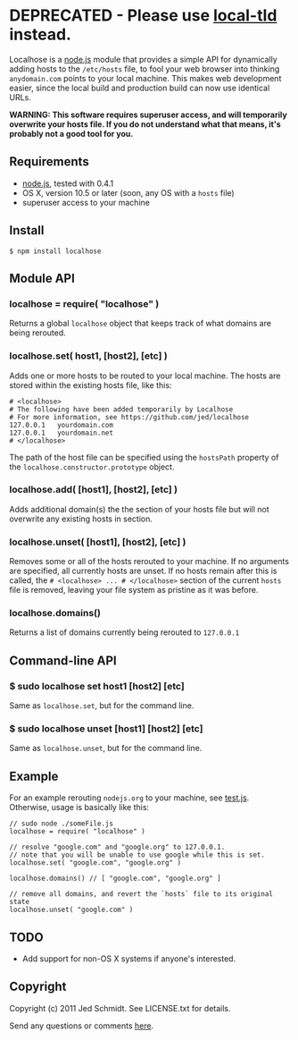 # DEPRECATED - Please use [local-tld](https://github.com/hoodiehq/local-tld) instead.

Localhose is a [node.js](http://nodejs.org/) module that provides a simple API for dynamically adding hosts to the `/etc/hosts` file, to fool your web browser into thinking `anydomain.com` points to your local machine. This makes web development easier, since the local build and production build can now use identical URLs.

**WARNING: This software requires superuser access, and will temporarily overwrite your hosts file. If you do not understand what that means, it's probably not a good tool for you.**

## Requirements

* [node.js](http://nodejs.org/), tested with 0.4.1
* OS X, version 10.5 or later (soon, any OS with a `hosts` file)
* superuser access to your machine

## Install

    $ npm install localhose

## Module API

### localhose = require( "localhose" )

Returns a global `localhose` object that keeps track of what domains are being rerouted.

### localhose.set( host1, [host2], [etc] )

Adds one or more hosts to be routed to your local machine. The hosts are stored within the existing hosts file, like this:

    # <localhose>
    # The following have been added temporarily by Localhose
    # For more information, see https://github.com/jed/localhose
    127.0.0.1	yourdomain.com
    127.0.0.1	yourdomain.net
    # </localhose>

The path of the host file can be specified using the `hostsPath` property of the `localhose.constructor.prototype` object.

### localhose.add( [host1], [host2], [etc] )

Adds additional domain(s) the the <localhose> section of your hosts file but will not overwrite any existing hosts in <localhose> section.

### localhose.unset( [host1], [host2], [etc] )

Removes some or all of the hosts rerouted to your machine. If no arguments are specified, all currently hosts are unset. If no hosts remain after this is called, the `# <localhose> ... # </localhose>` section of the current `hosts` file is removed, leaving your file system as pristine as it was before.

### localhose.domains()

Returns a list of domains currently being rerouted to `127.0.0.1`

## Command-line API

### $ sudo localhose set host1 [host2] [etc]

Same as `localhose.set`, but for the command line.

### $ sudo localhose unset [host1] [host2] [etc]

Same as `localhose.unset`, but for the command line.

## Example

For an example rerouting `nodejs.org` to your machine, see [test.js](/jed/localhose/blob/master/test.js). Otherwise, usage is basically like this:

    // sudo node ./someFile.js
    localhose = require( "localhose" )

    // resolve "google.com" and "google.org" to 127.0.0.1.
    // note that you will be unable to use google while this is set.
    localhose.set( "google.com", "google.org" )

    localhose.domains() // [ "google.com", "google.org" ]

    // remove all domains, and revert the `hosts` file to its original state
    localhose.unset( "google.com" )

## TODO

* Add support for non-OS X systems if anyone's interested.

Copyright
---------

Copyright (c) 2011 Jed Schmidt. See LICENSE.txt for details.

Send any questions or comments [here](http://twitter.com/jedschmidt).
